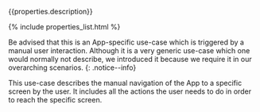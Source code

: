 {{properties.description}}

{% include properties_list.html %}

Be advised that this is an App-specific use-case which is triggered by a manual user interaction. Although it is a very generic use-case which one would normally not describe, we introduced it because we require it in our overarching scenarios.
{: .notice--info}

This use-case describes the manual navigation of the App to a specific screen by the user. It includes all the actions the user needs to do in order to reach the specific screen.
